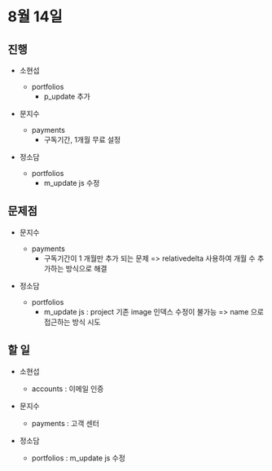 # 8월 14일

## 진행

- 소현섭
    - portfolios
        - p_update 추가

- 문지수
    - payments
        - 구독기간, 1개월 무료 설정

- 정소담
    - portfolios
        - m_update js 수정

## 문제점

- 문지수
    - payments
        - 구독기간이 1 개월만 추가 되는 문제 => relativedelta 사용하여 개월 수 추가하는 방식으로 해결

- 정소담
    - portfolios
        - m_update js : project 기존 image 인덱스 수정이 불가능 => name 으로 접근하는 방식 시도

## 할 일

- 소현섭
    - accounts : 이메일 인증

- 문지수
    - payments : 고객 센터

- 정소담
    - portfolios : m_update js 수정